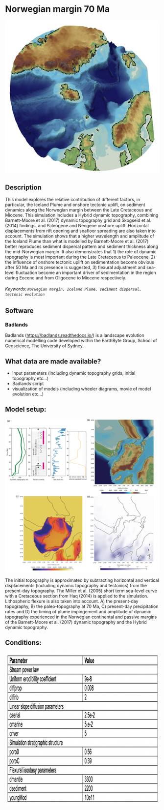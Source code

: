 # Norwegian margin 70 Ma

<img src="images/cover_image.png" width="800" height="500"/>

## Description
This model explores the relative contribution of different factors, in particular, the Iceland Plume and onshore tectonic uplift, on sediment dynamics along the Norwegian margin between the Late Cretaceous and Miocene. This simulation includes a Hybrid dynamic topography, combining Barnett-Moore et al. (2017) dynamic topography grid and Skogseid et al. (2014) findings, and Paleogene and Neogene onshore uplift. Horizontal displacements from rift opening and seafloor spreading are also taken into account. The simulation shows that a higher wavelength and amplitude of the Iceland Plume than what is modelled by Barnett-Moore et al. (2017) better reproduces sediment dispersal pattern and sediment thickness along the mid-Norwegian margin. It also demonstrates that 1) the role of dynamic topography is most important during the Late Cretaceous to Paleocene, 2) the influence of onshore tectonic uplift on sedimentation become obvious after 50 Ma and its presence is suggested, 3) flexural adjustment and sea-level fluctuation become an important driver of sedimentation in the region during Eocene and from Oligocene to Miocene respectively.

###### Keywords: `Norwegian margin, Iceland Plume, sediment dispersal, tectonic evolution`

## Software
### Badlands
Badlands (https://badlands.readthedocs.io/) is a landscape evolution numerical modelling code developed within the EarthByte Group, School of Geoscience, The University of Sydney.


## What data are made available?
- input parameters (including dynamic topography grids, initial topography etc...)
- Badlands script
- visualization of models (including wheeler diagrams, movie of model evolution etc...)


## Model setup:
<img src="images/Norwegian_Setup.png" width="800" height="500"/>

The initial topography is approximated by subtracting horizontal and vertical displacements (including dynamic topography and tectonics) from the present-day topography. The Miller et al. (2005) short term sea-level curve with a Cretaceous section from Haq (2014) is applied to the simulation. Lithospheric flexure is also taken into account. A) the present-day topography, B) the paleo-topography at 70 Ma, C) present-day precipitation rates and D) the timing of plume impingement and amplitude of dynamic topography experienced in the Norwegian continental and passive margins of the Barnett-Moore et al. (2017) dynamic topography and the Hybrid dynamic topography.


## Conditions:
<img src="images/Norwegina_conditions.png" alt="Values applied for various Badlands modules." width="800" height="500"/>
